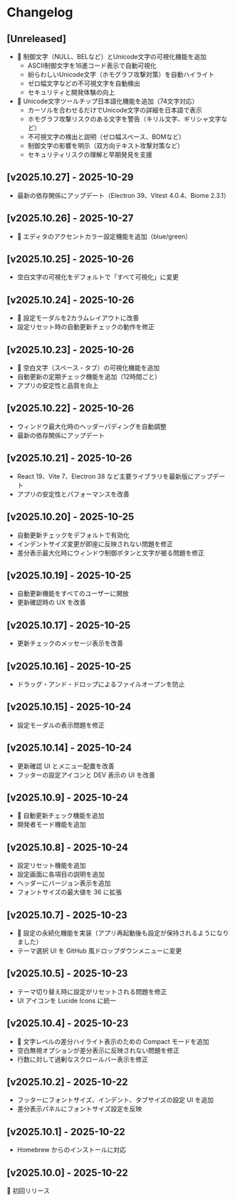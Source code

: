 # Changelog

## [Unreleased]

- 🎉 制御文字（NULL、BELなど）とUnicode文字の可視化機能を追加
  - ASCII制御文字を16進コード表示で自動可視化
  - 紛らわしいUnicode文字（ホモグラフ攻撃対策）を自動ハイライト
  - ゼロ幅文字などの不可視文字を自動検出
  - セキュリティと開発体験の向上
- 🎉 Unicode文字ツールチップ日本語化機能を追加（74文字対応）
  - カーソルを合わせるだけでUnicode文字の詳細を日本語で表示
  - ホモグラフ攻撃リスクのある文字を警告（キリル文字、ギリシャ文字など）
  - 不可視文字の検出と説明（ゼロ幅スペース、BOMなど）
  - 制御文字の影響を明示（双方向テキスト攻撃対策など）
  - セキュリティリスクの理解と早期発見を支援

## [v2025.10.27] - 2025-10-29

- 最新の依存関係にアップデート（Electron 39、Vitest 4.0.4、Biome 2.3.1）

## [v2025.10.26] - 2025-10-27

- 🎉 エディタのアクセントカラー設定機能を追加（blue/green）

## [v2025.10.25] - 2025-10-26

- 空白文字の可視化をデフォルトで「すべて可視化」に変更

## [v2025.10.24] - 2025-10-26

- 🎉 設定モーダルを2カラムレイアウトに改善
- 設定リセット時の自動更新チェックの動作を修正

## [v2025.10.23] - 2025-10-26

- 🎉 空白文字（スペース・タブ）の可視化機能を追加
- 自動更新の定期チェック機能を追加（12時間ごと）
- アプリの安定性と品質を向上

## [v2025.10.22] - 2025-10-26

- ウィンドウ最大化時のヘッダーパディングを自動調整
- 最新の依存関係にアップデート

## [v2025.10.21] - 2025-10-26

- React 19、Vite 7、Electron 38 など主要ライブラリを最新版にアップデート
- アプリの安定性とパフォーマンスを改善

## [v2025.10.20] - 2025-10-25

- 自動更新チェックをデフォルトで有効化
- インデントサイズ変更が即座に反映されない問題を修正
- 差分表示最大化時にウィンドウ制御ボタンと文字が被る問題を修正

## [v2025.10.19] - 2025-10-25

- 自動更新機能をすべてのユーザーに開放
- 更新確認時の UX を改善

## [v2025.10.17] - 2025-10-25

- 更新チェックのメッセージ表示を改善

## [v2025.10.16] - 2025-10-25

- ドラッグ・アンド・ドロップによるファイルオープンを防止

## [v2025.10.15] - 2025-10-24

- 設定モーダルの表示問題を修正

## [v2025.10.14] - 2025-10-24

- 更新確認 UI とメニュー配置を改善
- フッターの設定アイコンと DEV 表示の UI を改善

## [v2025.10.9] - 2025-10-24

- 🎉 自動更新チェック機能を追加
- 開発者モード機能を追加

## [v2025.10.8] - 2025-10-24

- 設定リセット機能を追加
- 設定画面に各項目の説明を追加
- ヘッダーにバージョン表示を追加
- フォントサイズの最大値を 36 に拡張

## [v2025.10.7] - 2025-10-23

- 🎉 設定の永続化機能を実装（アプリ再起動後も設定が保持されるようになりました）
- テーマ選択 UI を GitHub 風ドロップダウンメニューに変更

## [v2025.10.5] - 2025-10-23

- テーマ切り替え時に設定がリセットされる問題を修正
- UI アイコンを Lucide Icons に統一

## [v2025.10.4] - 2025-10-23

- 🎉 文字レベルの差分ハイライト表示のための Compact モードを追加
- 空白無視オプションが差分表示に反映されない問題を修正
- 行数に対して過剰なスクロールバー表示を修正

## [v2025.10.2] - 2025-10-22

- フッターにフォントサイズ、インデント、タブサイズの設定 UI を追加
- 差分表示パネルにフォントサイズ設定を反映

## [v2025.10.1] - 2025-10-22

- Homebrew からのインストールに対応

## [v2025.10.0] - 2025-10-22

🎉 初回リリース
